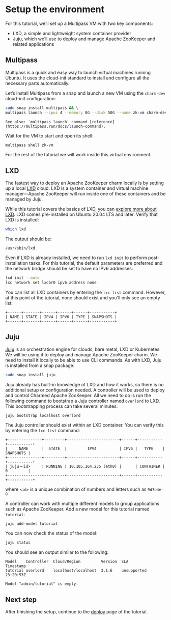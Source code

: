 # Setup the environment

For this tutorial, we’ll set up a Multipass VM with two key components:

* LXD, a simple and lightweight system container provider
* Juju, which we’ll use to deploy and manage Apache ZooKeeper and related applications

## Multipass

Multipass is a quick and easy way to launch virtual machines running Ubuntu.
It uses the cloud-init standard to install and configure all the necessary parts automatically.

Let’s install Multipass from a snap and launch a new VM using the `charm-dev` cloud-init configuration:

```bash
sudo snap install multipass && \
multipass launch --cpus 4 --memory 8G --disk 50G --name zk-vm charm-dev
```

```{note}
See also: `multipass launch` command [reference](https://multipass.run/docs/launch-command).
```

Wait for the VM to start and open its shell:

```bash
multipass shell zk-vm
```

For the rest of the tutorial we will work inside this virtual environment.

## LXD

The fastest way to deploy an Apache ZooKeeper charm locally is by setting up a local [LXD](https://canonical.com/lxd) cloud.
LXD is a system container and virtual machine manager—Apache ZooKeeper will run inside one of these containers and be managed by Juju.

While this tutorial covers the basics of LXD, you can [explore more about LXD](https://linuxcontainers.org/lxd/getting-started-cli/). LXD comes pre-installed on Ubuntu 20.04 LTS and later.
Verify that LXD is installed:

```bash
which lxd
```

The output should be:

```text
/usr/sbin/lxd
```

Even if LXD is already installed, we need to run `lxd init` to perform post-installation tasks.
For this tutorial, the default parameters are preferred and the network bridge should be set to have no IPv6 addresses:

```bash
lxd init --auto
lxc network set lxdbr0 ipv6.address none
```

You can list all LXD containers by entering the `lxc list` command.
However, at this point of the tutorial, none should exist and you'll only see an empty list:

```text
+------+-------+------+------+------+-----------+
| NAME | STATE | IPV4 | IPV6 | TYPE | SNAPSHOTS |
+------+-------+------+------+------+-----------+
```

## Juju

[Juju](https://juju.is/) is an orchestration engine for clouds, bare metal, LXD or Kubernetes.
We will be using it to deploy and manage Apache ZooKeeper charm.
We need to install it locally to be able to use CLI commands.
As with LXD, Juju is installed from a snap package:

```bash
sudo snap install juju
```

Juju already has built-in knowledge of LXD and how it works, so there is no additional setup or configuration needed.
A controller will be used to deploy and control Charmed Apache ZooKeeper.
All we need to do is run the following command to bootstrap a Juju controller named `overlord` to LXD.
This bootstrapping process can take several minutes:

```bash
juju bootstrap localhost overlord
```

The Juju controller should exist within an LXD container.
You can verify this by entering the `lxc list` command:

```text
+---------------+---------+-----------------------+------+-----------+-----------+
|     NAME      |  STATE  |         IPV4          | IPV6 |   TYPE    | SNAPSHOTS |
+---------------+---------+-----------------------+------+-----------+-----------+
| juju-<id>     | RUNNING | 10.105.164.235 (eth0) |      | CONTAINER | 0         |
+---------------+---------+-----------------------+------+-----------+-----------+
```

where `<id>` is a unique combination of numbers and letters such as `9d7e4e-0`

A controller can work with multiple different models to group applications such as Apache ZooKeeper.
Add a new model for this tutorial named `tutorial`:

```shell
juju add-model tutorial
```

You can now check the status of the model:

```bash
juju status
```

You should see an output similar to the following:

```text
Model    Controller  Cloud/Region         Version  SLA          Timestamp
tutorial overlord    localhost/localhost  3.1.6    unsupported  23:20:53Z

Model "admin/tutorial" is empty.
```

## Next step

After finishing the setup, continue to the [deploy](deploy) page of the tutorial.
